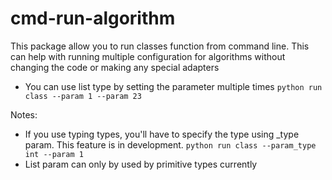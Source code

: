 # cmd-run-algorithm
This package allow you to run classes function from command line. This can help with running multiple configuration for algorithms without changing the code or making any special adapters

- You can use list type by setting the parameter multiple times `python run class --param 1 --param 23` 

Notes:
- If you use typing types, you'll have to specify the type using _type param. This feature is in development.
`python run class --param_type int --param 1`
- List param can only by used by primitive types currently